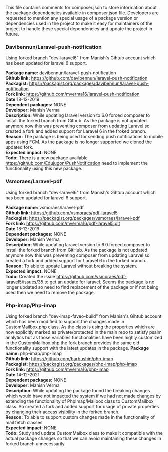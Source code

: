 This file contains comments for composer.json to store information about the package dependencies available in composer.json file. Developers are requested to mention any special usage of a package version or dependencies used in the project to make it easy for maintainers of the project to handle these special dependencies and update the project in future.

### Davibennun/Laravel-push-notification

Using forked branch "dev-laravel6" from Manish's Gihtub account which has been updated for laravel 6 support.

**Package name:**         davibennun/laravel-push-notification<br />
**Github link:**          <https://github.com/davibennun/laravel-push-notification><br />
**Packagist:**            <https://packagist.org/packages/davibennun/laravel-push-notification><br />
**Fork link:**            <https://github.com/mverma16/laravel-push-notification><br />
**Date**                  18-12-2019<br />
**Dependent packages:**   NONE<br />
**Developer:**            Manish Verma<br />
**Description:**          While updating laravel version to 6.0 forced composer to install the forked
					   branch from Github. As the package is not updated anymore now this was preventing
					   composer from updating Laravel so created a fork and added support for Laravel 6 in the froked branch.<br />
**Reason:**               The package is being used for sending push notifications to mobile apps
						using FCM. As the package is no longer supported we cloned the updated fork.<br />
**Expected impact:**      NONE<br />
**Todo:**                   There is a new package available <https://github.com/Edujugon/PushNotification>
						need to implement the functionality using this new package.

### Vsmoraes/Laravel-pdf

Using forked branch "dev-laravel6" from Manish's Gihtub account which has been updated for laravel 6 support.

**Package name:**         vsmoraes/laravel-pdf<br />
**Github link:**          <https://github.com/vsmoraes/pdf-laravel5><br />
**Packagist:**            <https://packagist.org/packages/vsmoraes/laravel-pdf><br />
**Fork link:**            <https://github.com/mverma16/pdf-laravel5.git><br />
**Date**                  18-12-2019<br />
**Dependent packages:**   NONE<br />
**Developer:**            Manish Verma<br />
**Description:**          While updating laravel version to 6.0 forced composer to install the forked
					   branch from GitHub. As the package is not updated anymore now this was preventing
					   composer from updating Laravel so created a fork and added support for Laravel 6 in the forked branch.<br />
**Reason:**               To able to update Laravel without breaking the system.<br />
**Expected impact:**      NONE<br />
**Todo:**                  Created the issue <https://github.com/vsmoraes/pdf-laravel5/issues/35> to get 						   an update for laravel. Seems the package is no longer updated so need to find 						   replacement of the package or if not being used then we need to remove the 
                       package.

### Php-imap/Php-imap

Using forked branch "dev-imap-faveo-build" from Manish's Gihtub account which has been modified to support the changes made in CustomMailbox.php class. As the class is using the properties which are now explicitly marked as private/protected in the main repo to satisfy psalm analytics but as those variables functionalities have been highly customized in the CustomMailbox.php the fork branch provides the same old functionality support with the latest updates in the package.
**Package name:**         php-imap/php-imap<br />
**Github link:**          <https://github.com/barbushin/php-imap><br />
**Packagist:**            <https://packagist.org/packages/php-imap/php-imap><br />
**Fork link:**            <https://github.com/mverma16/php-imap><br />
**Date**                  14-12-2021<br />
**Dependent packages:**   NONE<br />
**Developer:**            Manish Verma<br />
**Description:**          While updating the package found the breaking changes which would have not impacted the system if we had not made changes by extending the functionality of PhpImap/Mailbox class to CustomMailbox class. So created a fork and added support for usage of private properties by changing their access visibility in the forked branch.<br />
**Reason:**               To able to support custom changes made in the functionality of mail fetch classes<br />
**Expected impact:**      NONE<br />
**Todo:**                  Study and update CustomMaibox class to make it compatible with the actual package changes so that we can avoid maintaining these
changes in forked branch unnecessarily.

